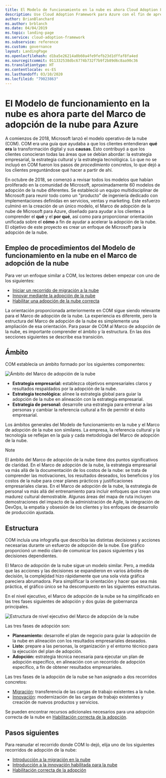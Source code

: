 ```yaml
---
title: El Modelo de funcionamiento en la nube es ahora Cloud Adoption Framework para Azure
description: Use Cloud Adoption Framework para Azure con el fin de aprender el qué, el por qué y el cómo de acelerar la adopción de la nube.
author: BrianBlanchard
ms.author: brblanch
ms.date: 04/04/2019
ms.topic: landing-page
ms.service: cloud-adoption-framework
ms.subservice: reference
ms.custom: governance
layout: LandingPage
ms.openlocfilehash: d1ba5e26214a0b60a4fe9fefb23d1dffaf8fa4ed
ms.sourcegitcommit: 011332538dbc6774b732f7b9f2b89d6c8aa90c36
ms.translationtype: HT
ms.contentlocale: es-ES
ms.lasthandoff: 03/10/2020
ms.locfileid: "79023863"
---
```

# <a name="cloud-operating-model-is-now-part-of-the-microsoft-cloud-adoption-framework-for-azure"></a>El Modelo de funcionamiento en la nube es ahora parte del Marco de adopción de la nube para Azure

A comienzos de 2018, Microsoft lanzó el modelo operativo de la nube (COM). COM era una guía que ayudaba a que los clientes entendieran **qué era** la transformación digital y sus **causas**. Esto contribuyó a que los clientes conocieran todas las áreas que se debían abordar: la estrategia empresarial, la estrategia cultural y la estrategia tecnológica. Lo que no se incluyó en COM fueron los pasos de _procedimiento_ concretos, lo que dejó a los clientes preguntándose qué hacer a partir de ahí.

En octubre de 2018, se comenzó a revisar todos los modelos que habían proliferado en la comunidad de Microsoft, aproximadamente 60 modelos de adopción de la nube diferentes. Se estableció un equipo multidisciplinar de Microsoft para reunir todo como un "producto" de ingeniería dedicado con implementaciones definidas en servicios, ventas y marketing. Este esfuerzo culminó en la creación de un único modelo, el Marco de adopción de la nube de Microsoft para Azure, diseñado para ayudar a los clientes a comprender el **qué** y el **por qué**, así como para proporcionar orientación unificada sobre el **cómo** a fin de ayudar a acelerar la adopción de la nube. El objetivo de este proyecto es crear un enfoque de Microsoft para la adopción de la nube.

## <a name="using-cloud-operating-model-practices-within-the-cloud-adoption-framework"></a>Empleo de procedimientos del Modelo de funcionamiento en la nube en el Marco de adopción de la nube

Para ver un enfoque similar a COM, los lectores deben empezar con uno de los siguientes:

- [Iniciar un recorrido de migración a la nube](../getting-started/migrate.md)
- [Innovar mediante la adopción de la nube](../getting-started/innovate.md)
- [Habilitar una adopción de la nube correcta](../getting-started/enable.md)

La orientación proporcionada anteriormente en COM sigue siendo relevante para el Marco de adopción de la nube. La experiencia es diferente, pero la estructura del Marco de adopción de la nube es simplemente una ampliación de esa orientación. Para pasar de COM al Marco de adopción de la nube, es importante comprender el ámbito y la estructura. En las dos secciones siguientes se describe esa transición.

## <a name="scope"></a>Ámbito

COM establecía un ámbito formado por los siguientes componentes:

![Ámbito del Marco de adopción de la nube](../_images/caf-scope.png)

- **Estrategia empresarial:** establezca objetivos empresariales claros y resultados respaldados por la adopción de la nube.
- **Estrategia tecnológica:** alinee la estrategia global para guiar la adopción de la nube en alineación con la estrategia empresarial.
- **Estrategia de personal:** desarrolle una estrategia para entrenar a las personas y cambiar la referencia cultural a fin de permitir el éxito empresarial.

Los ámbitos generales del Modelo de funcionamiento en la nube y el Marco de adopción de la nube son similares. La empresa, la referencia cultural y la tecnología se reflejan en la guía y cada metodología del Marco de adopción de la nube.

> [!NOTE]
> El ámbito del Marco de adopción de la nube tiene dos puntos significativos de claridad. En el Marco de adopción de la nube, la estrategia empresarial va más allá de la documentación de los costos de la nube: se trata de comprender las motivaciones, los resultados deseados, los beneficios y los costos de la nube para crear planes prácticos y justificaciones empresariales claras. En el Marco de adopción de la nube, la estrategia de personal va más allá del entrenamiento para incluir enfoques que crean una madurez cultural demostrable. Algunas áreas del mapa de ruta incluyen demostraciones del impacto de la administración de Agile, la integración de DevOps, la empatía y obsesión de los clientes y los enfoques de desarrollo de producción ajustada.

## <a name="structure"></a>Estructura

COM incluía una infografía que describía las distintas decisiones y acciones necesarias durante un esfuerzo de adopción de la nube. Ese gráfico proporcionó un medio claro de comunicar los pasos siguientes y las decisiones dependientes.

El Marco de adopción de la nube sigue un modelo similar. Pero, a medida que las acciones y las decisiones se expandieron en varios árboles de decisión, la complejidad hizo rápidamente que una sola vista gráfica pareciera abrumadora. Para simplificar la orientación y hacer que sea más práctica, el gráfico único se ha descompuesto en las siguientes estructuras.

En el nivel ejecutivo, el Marco de adopción de la nube se ha simplificado en las tres fases siguientes de adopción y dos guías de gobernanza principales.

![Estructura de nivel ejecutivo del Marco de adopción de la nube](../_images/caf-structure.png)

Las tres fases de adopción son:

- **Planeamiento:** desarrolle el plan de negocio para guiar la adopción de la nube en alineación con los resultados empresariales deseados.
- **Listo:** prepare a las personas, la organización y el entorno técnico para la ejecución del plan de adopción.
- **Adopción:** estrategia técnica necesaria para ejecutar un plan de adopción específico, en alineación con un recorrido de adopción específico, a fin de obtener resultados empresariales.

Las tres fases de la adopción de la nube se han asignado a dos recorridos concretos:

- [Migración](../getting-started/migrate.md): transferencia de las cargas de trabajo existentes a la nube.
- [Innovación](../getting-started/innovate.md): modernización de las cargas de trabajo existentes y creación de nuevos productos y servicios.

Se pueden encontrar recursos adicionales necesarios para una adopción correcta de la nube en [Habilitación correcta de la adopción](../getting-started/enable.md).

## <a name="next-steps"></a>Pasos siguientes

Para reanudar el recorrido donde COM lo dejó, elija uno de los siguientes recorridos de adopción de la nube:

- [Introducción a la migración en la nube](../getting-started/migrate.md)
- [Introducción a la innovación habilitada para la nube](../getting-started/innovate.md)
- [Habilitación correcta de la adopción](../getting-started/enable.md)
